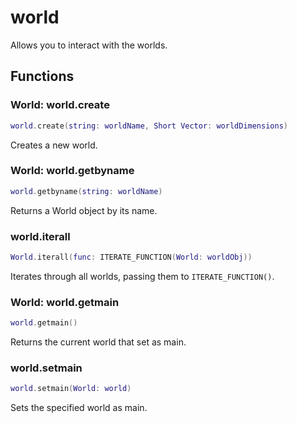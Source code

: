 # world
Allows you to interact with the worlds.

## Functions

### World: world.create

```lua 
world.create(string: worldName, Short Vector: worldDimensions)
```

Creates a new world.

### World: world.getbyname

```lua 
world.getbyname(string: worldName)
```

Returns a World object by its name.

### world.iterall

```lua
World.iterall(func: ITERATE_FUNCTION(World: worldObj))
```

Iterates through all worlds, passing them to ``ITERATE_FUNCTION()``.

### World: world.getmain

```lua
world.getmain()
```

Returns the current world that set as main.

### world.setmain

```lua
world.setmain(World: world)
```

Sets the specified world as main.
